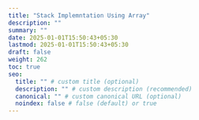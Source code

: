 ```yaml
---
title: "Stack Implemntation Using Array"
description: ""
summary: ""
date: 2025-01-01T15:50:43+05:30
lastmod: 2025-01-01T15:50:43+05:30
draft: false
weight: 262
toc: true
seo:
  title: "" # custom title (optional)
  description: "" # custom description (recommended)
  canonical: "" # custom canonical URL (optional)
  noindex: false # false (default) or true
---
```

